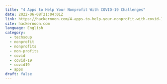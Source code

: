 ```yaml
---
title: "4 Apps to Help Your Nonprofit With COVID-19 Challenges"
date: 2022-06-08T21:04:01Z
link: https://hackernoon.com/4-apps-to-help-your-nonprofit-with-covid-19-challenges?source=rss&utm_medium=RSS&utm_source=news.12bit.vn
site: hackernoon.com
language: English
category:
  - techsoup
  - nonprofit
  - nonprofits
  - non-profits
  - covid
  - covid-19
  - covid19
  - apps
draft: false
---
```

